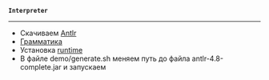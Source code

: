 **`Interpreter`**
***
* Скачиваем [Antlr](https://www.antlr.org/download.html)
* [Грамматика](https://github.com/antlr/grammars-v4/tree/master/javascript/javascript)
* Установка [runtime](https://github.com/antlr/antlr4/tree/master/runtime/Cpp)
* В файле demo/generate.sh меняем путь до файла antlr-4.8-complete.jar и запускаем

